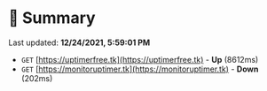 # 📖 Summary
Last updated: **12/24/2021, 5:59:01 PM**

- `GET` [https://uptimerfree.tk](https://uptimerfree.tk) - **Up** (8612ms)
- `GET` [https://monitoruptimer.tk](https://monitoruptimer.tk) - **Down** (202ms)
